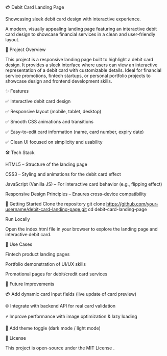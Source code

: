 💳 Debit Card Landing Page

Showcasing sleek debit card design with interactive experience.

A modern, visually appealing landing page featuring an interactive debit card design to showcase financial services in a clean and user-friendly layout.

🚀 Project Overview

This project is a responsive landing page built to highlight a debit card design. It provides a sleek interface where users can view an interactive representation of a debit card with customizable details.
Ideal for financial service promotions, fintech startups, or personal portfolio projects to showcase design and frontend development skills.

✨ Features

✅ Interactive debit card design

✅ Responsive layout (mobile, tablet, desktop)

✅ Smooth CSS animations and transitions

✅ Easy-to-edit card information (name, card number, expiry date)

✅ Clean UI focused on simplicity and usability

🛠️ Tech Stack

HTML5 – Structure of the landing page

CSS3 – Styling and animations for the debit card effect

JavaScript (Vanilla JS) – For interactive card behavior (e.g., flipping effect)

Responsive Design Principles – Ensures cross-device compatibility

🚀 Getting Started
Clone the repository
git clone https://github.com/your-username/debit-card-landing-page.git
cd debit-card-landing-page

Run Locally

Open the index.html file in your browser to explore the landing page and interactive debit card.

🎯 Use Cases

Fintech product landing pages

Portfolio demonstration of UI/UX skills

Promotional pages for debit/credit card services

🔮 Future Improvements

💳 Add dynamic card input fields (live update of card preview)

🌐 Integrate with backend API for real card validation

⚡ Improve performance with image optimization & lazy loading

🎨 Add theme toggle (dark mode / light mode)

📄 License

This project is open-source under the MIT License
.
